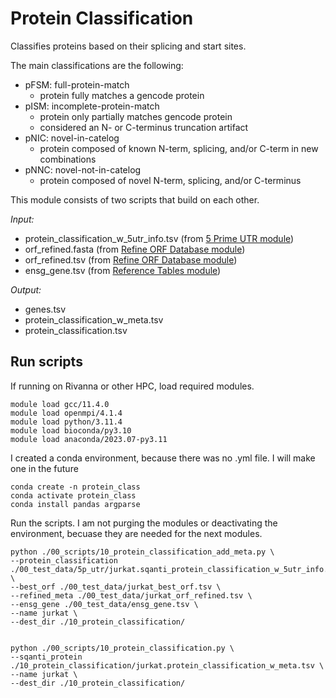 # Protein Classification 
Classifies proteins based on their splicing and start sites. <br />

The main classifications are the following: <br />
- pFSM: full-protein-match
  - protein fully matches a gencode protein
- pISM: incomplete-protein-match
  - protein only partially matches gencode protein
  - considered an N- or C-terminus truncation artifact
- pNIC: novel-in-catelog
  - protein composed of known N-term, splicing, and/or C-term in new combinations
- pNNC: novel-not-in-catelog
  - protein composed of novel N-term, splicing, and/or C-terminus
  
This module consists of two scripts that build on each other. 

_Input:_ <br />
- protein_classification_w_5utr_info.tsv (from [5 Prime UTR module](https://github.com/efwatts/LRP_Troubleshooting/tree/main/09_5p_utr))
- orf_refined.fasta (from [Refine ORF Database module](https://github.com/efwatts/LRP_Troubleshooting/tree/main/05_refine_orf_database))
- orf_refined.tsv (from [Refine ORF Database module](https://github.com/efwatts/LRP_Troubleshooting/tree/main/05_refine_orf_database))
- ensg_gene.tsv (from [Reference Tables module](https://github.com/efwatts/LRP_Troubleshooting/tree/main/01_reference_tables))
  
_Output:_
- genes.tsv
- protein_classification_w_meta.tsv
- protein_classification.tsv

## Run scripts
If running on Rivanna or other HPC, load required modules.
```
module load gcc/11.4.0  
module load openmpi/4.1.4
module load python/3.11.4
module load bioconda/py3.10
module load anaconda/2023.07-py3.11
```
I created a conda environment, because there was no .yml file. I will make one in the future
```
conda create -n protein_class
conda activate protein_class
conda install pandas argparse
```
Run the scripts. I am not purging the modules or deactivating the environment, becuase they are needed for the next modules.
```
python ./00_scripts/10_protein_classification_add_meta.py \
--protein_classification  ./00_test_data/5p_utr/jurkat.sqanti_protein_classification_w_5utr_info.tsv \
--best_orf ./00_test_data/jurkat_best_orf.tsv \
--refined_meta ./00_test_data/jurkat_orf_refined.tsv \
--ensg_gene ./00_test_data/ensg_gene.tsv \
--name jurkat \
--dest_dir ./10_protein_classification/


python ./00_scripts/10_protein_classification.py \
--sqanti_protein ./10_protein_classification/jurkat.protein_classification_w_meta.tsv \
--name jurkat \
--dest_dir ./10_protein_classification/
```
